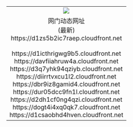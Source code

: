 ﻿<table>
  <tr></tr>
  <tr><td colspan=2 align=center><img src="https://d1zs5b2ic7raep.cloudfront.net/Up/oGate.jpg" /></td></tr>
  <tr><td colspan=2 align=center>网门动态网址<br/>(最新)
<br>https://d1zs5b2ic7raep.cloudfront.net
<br/>
<br>https://d1icthrigwg9b5.cloudfront.net
<br>https://davfiiahruw4a.cloudfront.net
<br>https://d3q7yhk94qziyb.cloudfront.net
<br>https://diirrtvxcu1l2.cloudfront.net
<br>https://dbr9iz8gamid4.cloudfront.net
<br>https://dur05dcc9fn1l.cloudfront.net
<br>https://d2dh1cf0ng4qzi.cloudfront.net
<br>https://dogt4i4xq0qk7.cloudfront.net
<br>https://d1csaobhd4hven.cloudfront.net
    </td>
  </tr>
</table>
